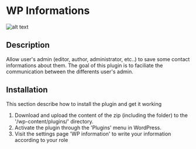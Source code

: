 # WP Informations

![alt text](http://image.prntscr.com/image/1aaaa2b9915a4c59990e2744f561f5b6.jpeg)

## Description

Allow user's admin (editor, author, administrator, etc..) to save some contact informations about them. The goal of this plugin is to faciliate the communication between the differents user's admin.

## Installation

This section describe how to install the plugin and get it working

1. Download and upload the content of the zip (including the folder) to the '/wp-content/plugins/' directory.
2. Activate the plugin through the 'Plugins' menu in WordPress.
3. Visit the settings page 'WP information' to write your information according to your role
